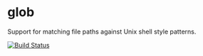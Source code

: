 glob
====

Support for matching file paths against Unix shell style patterns.

[![Build Status](https://travis-ci.org/rust-lang/glob.svg?branch=master)](https://travis-ci.org/rust-lang/glob)
